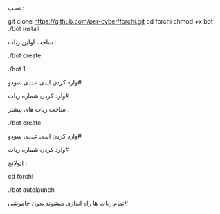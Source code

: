 
نصب :

git clone https://github.com/per-cyber/forchi.git
cd forchi
chmod +x bot
./bot install


ساخت اولین ربات :


./bot create

./bot 1

وارد کردن ایدی عددی سودو#

وارد کردن شماره ربات#


ساخت ربات های بیشتر :


./bot create

وارد کردن ایدی عددی سودو#

وارد کردن شماره ربات#


اتولانچ :


cd forchi

./bot autolaunch

تمام ربات ها راه اندازی میشوند بدون خاموشی#
